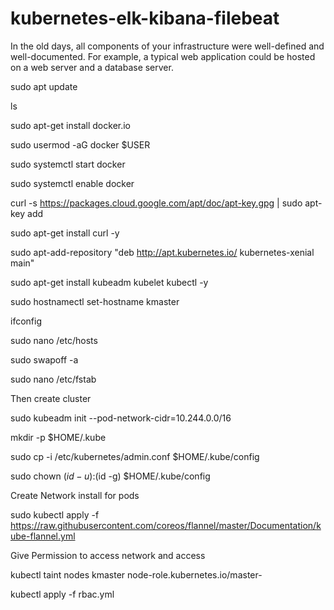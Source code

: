 # kubernetes-elk-kibana-filebeat
In the old days, all components of your infrastructure were well-defined and well-documented. For example, a typical web application could be hosted on a web server and a database server.

sudo apt update

ls

sudo apt-get install docker.io

sudo usermod -aG docker $USER

sudo systemctl start docker

sudo systemctl enable docker

curl -s https://packages.cloud.google.com/apt/doc/apt-key.gpg | sudo apt-key add

sudo apt-get install curl -y

sudo apt-add-repository "deb http://apt.kubernetes.io/ kubernetes-xenial main"

sudo apt-get install kubeadm kubelet kubectl -y

sudo hostnamectl set-hostname kmaster

ifconfig

sudo nano /etc/hosts

sudo swapoff -a

sudo nano /etc/fstab

Then create cluster

sudo kubeadm init --pod-network-cidr=10.244.0.0/16

mkdir -p $HOME/.kube

sudo cp -i /etc/kubernetes/admin.conf $HOME/.kube/config

sudo chown $(id -u):$(id -g) $HOME/.kube/config

Create Network install for pods

sudo kubectl apply -f https://raw.githubusercontent.com/coreos/flannel/master/Documentation/kube-flannel.yml

Give Permission to access network and access

kubectl taint nodes  kmaster node-role.kubernetes.io/master-

kubectl apply -f rbac.yml

